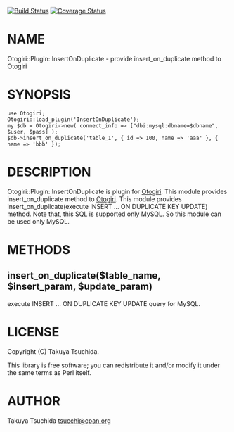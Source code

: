 [![Build Status](https://travis-ci.org/tsucchi/p5-Otogiri-Plugin-InsertOnDuplicate.png?branch=master)](https://travis-ci.org/tsucchi/p5-Otogiri-Plugin-InsertOnDuplicate) [![Coverage Status](https://coveralls.io/repos/tsucchi/p5-Otogiri-Plugin-InsertOnDuplicate/badge.png?branch=master)](https://coveralls.io/r/tsucchi/p5-Otogiri-Plugin-InsertOnDuplicate?branch=master)
# NAME

Otogiri::Plugin::InsertOnDuplicate - provide insert\_on\_duplicate method to Otogiri

# SYNOPSIS

    use Otogiri;
    Otogiri::load_plugin('InsertOnDuplicate');
    my $db = Otogiri->new( connect_info => ["dbi:mysql:dbname=$dbname", $user, $pass] );
    $db->insert_on_duplicate('table_1', { id => 100, name => 'aaa' }, { name => 'bbb' });

# DESCRIPTION

Otogiri::Plugin::InsertOnDuplicate is plugin for [Otogiri](http://search.cpan.org/perldoc?Otogiri). This module provides insert\_on\_duplicate method to [Otogiri](http://search.cpan.org/perldoc?Otogiri).
This module provides insert\_on\_duplicate(execute INSERT ... ON DUPLICATE KEY UPDATE) method. Note that, this SQL is supported
only MySQL. So this module can be used only MySQL.

# METHODS

## insert\_on\_duplicate($table\_name, $insert\_param, $update\_param)

execute INSERT ... ON DUPLICATE KEY UPDATE query for MySQL.

# LICENSE

Copyright (C) Takuya Tsuchida.

This library is free software; you can redistribute it and/or modify
it under the same terms as Perl itself.

# AUTHOR

Takuya Tsuchida <tsucchi@cpan.org>
